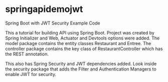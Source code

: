 # springapidemojwt
Spring Boot with JWT Security Example Code

This a tutorial for building API using Spring Boot. 
Project was created by Spring Initializer and Web, Actuator and Devtools options were added. 
The model package contains the entity classes Restaurant and Entree. 
The controller package contains the key class of RestaurantController which has the REST annotation.

This also has Spring Security and JWT dependencies added.
Look inside the security package that adds the Filter and Authentication Managers to enable JWT for security.
